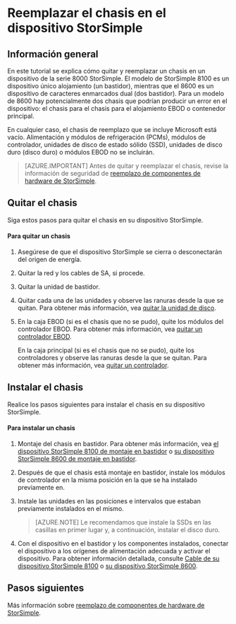 <properties 
   pageTitle="Reemplazar el chasis en un dispositivo StorSimple | Microsoft Azure"
   description="Describe cómo quitar y reemplazar el chasis para su inclusión principal de StorSimple o caracteres enmarcados EBOD."
   services="storsimple"
   documentationCenter=""
   authors="alkohli"
   manager="carmonm"
   editor="" />
<tags 
   ms.service="storsimple"
   ms.devlang="NA"
   ms.topic="article"
   ms.tgt_pltfrm="NA"
   ms.workload="TBD"
   ms.date="08/17/2016"
   ms.author="alkohli" />

# <a name="replace-the-chassis-on-your-storsimple-device"></a>Reemplazar el chasis en el dispositivo StorSimple

## <a name="overview"></a>Información general

En este tutorial se explica cómo quitar y reemplazar un chasis en un dispositivo de la serie 8000 StorSimple. El modelo de StorSimple 8100 es un dispositivo único alojamiento (un bastidor), mientras que el 8600 es un dispositivo de caracteres enmarcados dual (dos bastidor). Para un modelo de 8600 hay potencialmente dos chasis que podrían producir un error en el dispositivo: el chasis para el chasis para el alojamiento EBOD o contenedor principal.

En cualquier caso, el chasis de reemplazo que se incluye Microsoft está vacío. Alimentación y módulos de refrigeración (PCMs), módulos de controlador, unidades de disco de estado sólido (SSD), unidades de disco duro (disco duro) o módulos EBOD no se incluirán.

>[AZURE.IMPORTANT] Antes de quitar y reemplazar el chasis, revise la información de seguridad de [reemplazo de componentes de hardware de StorSimple](storsimple-hardware-component-replacement.md).

## <a name="remove-the-chassis"></a>Quitar el chasis

Siga estos pasos para quitar el chasis en su dispositivo StorSimple.

#### <a name="to-remove-a-chassis"></a>Para quitar un chasis

1. Asegúrese de que el dispositivo StorSimple se cierra o desconectarán del origen de energía.

2. Quitar la red y los cables de SA, si procede.

3. Quitar la unidad de bastidor.

4. Quitar cada una de las unidades y observe las ranuras desde la que se quitan. Para obtener más información, vea [quitar la unidad de disco](storsimple-disk-drive-replacement.md#remove-the-disk-drive).

5. En la caja EBOD (si es el chasis que no se pudo), quite los módulos del controlador EBOD. Para obtener más información, vea [quitar un controlador EBOD](storsimple-ebod-controller-replacement.md#remove-an-ebod-controller). 

    En la caja principal (si es el chasis que no se pudo), quite los controladores y observe las ranuras desde la que se quitan. Para obtener más información, vea [quitar un controlador](storsimple-controller-replacement.md#remove-a-controller).

## <a name="install-the-chassis"></a>Instalar el chasis

Realice los pasos siguientes para instalar el chasis en su dispositivo StorSimple.

#### <a name="to-install-a-chassis"></a>Para instalar un chasis

1. Montaje del chasis en bastidor. Para obtener más información, vea [el dispositivo StorSimple 8100 de montaje en bastidor](storsimple-8100-hardware-installation.md#rack-mount-your-storsimple-8100-device) o [su dispositivo StorSimple 8600 de montaje en bastidor](storsimple-8600-hardware-installation.md#rack-mount-your-storsimple-8600-device).

2. Después de que el chasis está montaje en bastidor, instale los módulos de controlador en la misma posición en la que se ha instalado previamente en.

3. Instale las unidades en las posiciones e intervalos que estaban previamente instalados en el mismo.

    >[AZURE.NOTE] Le recomendamos que instale la SSDs en las casillas en primer lugar y, a continuación, instalar el disco duro.

2. Con el dispositivo en el bastidor y los componentes instalados, conectar el dispositivo a los orígenes de alimentación adecuada y activar el dispositivo. Para obtener información detallada, consulte [Cable de su dispositivo StorSimple 8100](storsimple-8100-hardware-installation.md#cable-your-storsimple-8100-device) o [su dispositivo StorSimple 8600](storsimple-8600-hardware-installation.md#cable-your-storsimple-8600-device).

## <a name="next-steps"></a>Pasos siguientes

Más información sobre [reemplazo de componentes de hardware de StorSimple](storsimple-hardware-component-replacement.md).

